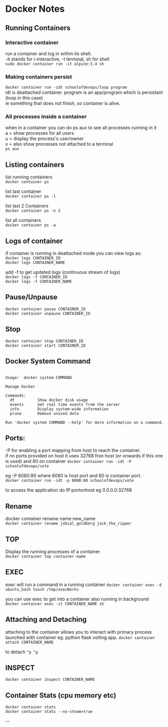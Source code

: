 # Docker Notes

## Running Containers

### Interactive container
run a container and log in within its shell.  
-it stands for i-interactive, -t terminal, sh for shell  
  `sudo docker container run -it alpine:3.4 sh`

### Making containers persist
`docker container run -idt schoolofdevops/loop program`  
  idt is deattached container.
program is an app/program which is persistant (loop in this case)  
ie something that does not finish, so container is alive.  

### All processes inside a container
when in a container you can do ps aux to see all processes running in it  
a = show processes for all users  
u = display the process's user/owner  
x = also show processes not attached to a terminal  
`ps aux`

## Listing containers

list running containers  
`docker container ps`

list last container  
`docker container ps -l`

list last 2 Containers  
`docker container ps -n 2`

list all containers  
`docker container ps -a`

## Logs of container

if container is running in deattached mode you can view logs as:  
  `docker logs CONTAINER_ID`  
  `docker logs CONTAINER_NAME`  

add -f to get updated logs (continuous stream of logs)  
  `docker logs -f CONTAINER_ID`  
  `docker logs -f CONTAINER_NAME`  

## Pause/Unpause

`docker container pause CONTAINER_ID`  
`docker container unpause CONTAINER_ID`  

## Stop

`docker container stop CONTAINER_ID`  
`docker container start CONTAINER_ID`  

## Docker System Command
~~~~

Usage:  docker system COMMAND

Manage Docker

Commands:
  df          Show docker disk usage
  events      Get real time events from the server
  info        Display system-wide information
  prune       Remove unused data

Run 'docker system COMMAND --help' for more information on a command.
~~~~

## Ports:

-P for enabling a port mapping from host to reach the container.  
if no ports provided on host it uses 32768 fron host (or onwards if this one is used)
and 80 on container
`docker container run -idt -P schoolofdevops/vote`  

eg -P 8080:80 where 8080 is host port and 80 is container port.  
`docker container run -idt -p 8080:80 schoolofdevops/vote`   

to access the application do IP:portonhost eg 0.0.0.0:32768

## Rename
docker container rename name new_name  
`docker container rename jobial_goldberg jack_the_ripper`  

## TOP
Display the running processes of a container  
`docker container top container-name`

## EXEC
exec will run a command in a running container
`docker container exec -d ubuntu_bash touch /tmp/execWorks`

you can use exec to get into a container also running in background  
`docker container exec -it CONTAINER_NAME sh`

## Attaching and Detaching

attaching to the container allows you to interact with primary process launched with container eg. python flask voiting app.
`docker container attach CONTAINER_NAME`

to detach `^p ^p`

## INSPECT

`docker container inspect CONTAINER_NAME`

## Container Stats (cpu memory etc)
`docker container stats`  
`docker container stats --no-steam=true`  



--
